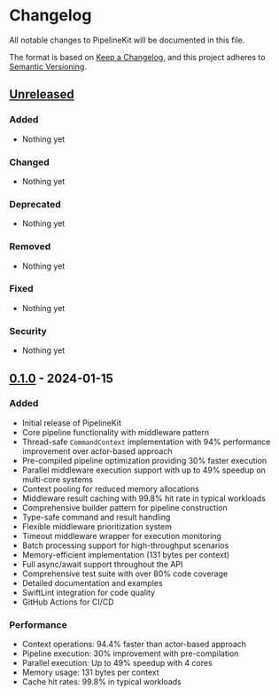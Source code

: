 # Changelog

All notable changes to PipelineKit will be documented in this file.

The format is based on [Keep a Changelog](https://keepachangelog.com/en/1.0.0/),
and this project adheres to [Semantic Versioning](https://semver.org/spec/v2.0.0.html).

## [Unreleased]

### Added
- Nothing yet

### Changed
- Nothing yet

### Deprecated
- Nothing yet

### Removed
- Nothing yet

### Fixed
- Nothing yet

### Security
- Nothing yet

## [0.1.0] - 2024-01-15

### Added
- Initial release of PipelineKit
- Core pipeline functionality with middleware pattern
- Thread-safe `CommandContext` implementation with 94% performance improvement over actor-based approach
- Pre-compiled pipeline optimization providing 30% faster execution
- Parallel middleware execution support with up to 49% speedup on multi-core systems
- Context pooling for reduced memory allocations
- Middleware result caching with 99.8% hit rate in typical workloads
- Comprehensive builder pattern for pipeline construction
- Type-safe command and result handling
- Flexible middleware prioritization system
- Timeout middleware wrapper for execution monitoring
- Batch processing support for high-throughput scenarios
- Memory-efficient implementation (131 bytes per context)
- Full async/await support throughout the API
- Comprehensive test suite with over 80% code coverage
- Detailed documentation and examples
- SwiftLint integration for code quality
- GitHub Actions for CI/CD

### Performance
- Context operations: 94.4% faster than actor-based approach
- Pipeline execution: 30% improvement with pre-compilation
- Parallel execution: Up to 49% speedup with 4 cores
- Memory usage: 131 bytes per context
- Cache hit rates: 99.8% in typical workloads

[Unreleased]: https://github.com/yourusername/PipelineKit/compare/v0.1.0...HEAD
[0.1.0]: https://github.com/yourusername/PipelineKit/releases/tag/v0.1.0